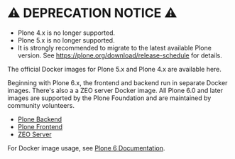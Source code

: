 # ⚠️ DEPRECATION NOTICE ⚠️

-	Plone 4.x is no longer supported.
-	Plone 5.x is no longer supported.
-	It is strongly recommended to migrate to the latest available Plone version. See https://plone.org/download/release-schedule for details.

The official Docker images for Plone 5.x and Plone 4.x are available here.

Beginning with Plone 6.x, the frontend and backend run in separate Docker images. There's also a a ZEO server Docker image. All Plone 6.0 and later images are supported by the Plone Foundation and are maintained by community volunteers.

-	[Plone Backend](https://github.com/plone/plone-backend)
-	[Plone Frontend](https://github.com/plone/plone-frontend)
-	[ZEO Server](https://github.com/plone/plone-zeo/)

For Docker image usage, see [Plone 6 Documentation](https://6.docs.plone.org/install/containers/images/index.html).
